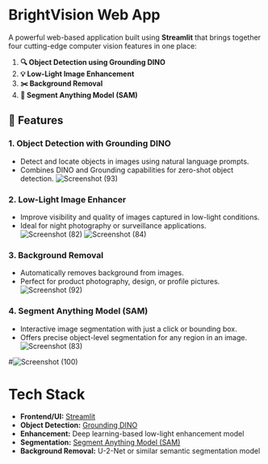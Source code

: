 #  BrightVision Web App

A powerful web-based application built using **Streamlit** that brings together four cutting-edge computer vision features in one place:

1. **🔍 Object Detection using Grounding DINO**
2. **💡 Low-Light Image Enhancement**
3. **✂️ Background Removal**
4. **🎯 Segment Anything Model (SAM)**

## 🚀 Features

### 1. Object Detection with Grounding DINO
- Detect and locate objects in images using natural language prompts.
- Combines DINO and Grounding capabilities for zero-shot object detection.
![Screenshot (93)](https://github.com/user-attachments/assets/572be761-2547-40ad-b51c-5df4cc51146f)

### 2. Low-Light Image Enhancer
- Improve visibility and quality of images captured in low-light conditions.
- Ideal for night photography or surveillance applications.
![Screenshot (82)](https://github.com/user-attachments/assets/a74908d1-30ff-4825-b669-41e12483b0a6)
![Screenshot (84)](https://github.com/user-attachments/assets/796fd07a-2eaf-4106-ad89-a3f8bbd64b69)

### 3. Background Removal
- Automatically removes background from images.
- Perfect for product photography, design, or profile pictures.
![Screenshot (92)](https://github.com/user-attachments/assets/ee87d07f-3375-49c1-9097-fe6b11bd7fd8)

### 4. Segment Anything Model (SAM)
- Interactive image segmentation with just a click or bounding box.
- Offers precise object-level segmentation for any region in an image.
![Screenshot (83)](https://github.com/user-attachments/assets/bf1448f1-cbbc-4193-bad5-f8f550541754)

#![Screenshot (100)](https://github.com/user-attachments/assets/498c4590-22a0-4fea-b505-280cdb589e13)
#  Tech Stack

- **Frontend/UI:** [Streamlit](https://streamlit.io/)
- **Object Detection:** [Grounding DINO](https://github.com/IDEA-Research/GroundingDINO)
- **Enhancement:** Deep learning-based low-light enhancement model
- **Segmentation:** [Segment Anything Model (SAM)](https://github.com/facebookresearch/segment-anything)
- **Background Removal:** U-2-Net or similar semantic segmentation model


